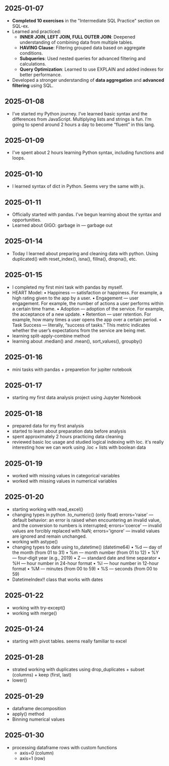 ## 2025-01-07

- **Completed 10 exercises** in the "Intermediate SQL Practice" section on SQL-ex.
- Learned and practiced:
  - **INNER JOIN, LEFT JOIN, FULL OUTER JOIN**: Deepened understanding of combining data from multiple tables.
  - **HAVING Clause**: Filtering grouped data based on aggregate conditions.
  - **Subqueries**: Used nested queries for advanced filtering and calculations.
  - **Query Optimization**: Learned to use EXPLAIN and added indexes for better performance.
- Developed a stronger understanding of **data aggregation** and **advanced filtering** using SQL.


## 2025-01-08
- I’ve started my Python journey. I’ve learned basic syntax and the differences from JavaScript. Multiplying lists and strings is fun. I’m going to spend around 2 hours a day to become “fluent” in this lang.

## 2025-01-09
- I've spent about 2 hours learning Python syntax, including functions and loops. 

## 2025-01-10
- I learned syntax of dict in Python. Seems very the same with js.

## 2025-01-11
- Officially started with pandas. I’ve begun learning about the syntax and opportunities.
- Learned about GIGO: garbage in — garbage out

## 2025-01-14
- Today I learned about preparing and cleaning data with python. Using duplicated() with reset_index(), isna(), fillna(), dropna(), etc.

## 2025-01-15
- I completed my first mini task with pandas by myself.
- HEART Model:
	•	Happiness — satisfaction or happiness. For example, a high rating given to the app by a user.
	•	Engagement — user engagement. For example, the number of actions a user performs within a certain time frame.
	•	Adoption — adoption of the service. For example, the acceptance of a new update.
	•	Retention — user retention. For example, how many times a user opens the app over a certain period.
	•	Task Success — literally, “success of tasks.” This metric indicates whether the user’s expectations from the service are being met.
- learning split-apply-combine method
- learning about .median() and .mean(), sort_values(),  groupby()

## 2025-01-16
- mini tasks with pandas + preparetion for jupiter notebook

## 2025-01-17
- starting my first data analysis project using Jupyter Notebook

## 2025-01-18
- prepared data for my first analysis
- started to learn about preparation data before analysis
- spent approximately 2 hours practicing data cleaning
- reviewed basic loc usage and studied logical indexing with loc. it's really interesting how we can work using .loc + lists with boolean data

## 2025-01-19
- worked with missing values in categorical variables
- worked with missing values in numerical variables

## 2025-01-20
- starting working with read_excel()
- changing types in python .to_numeric() (only float)
    errors='raise' — default behavior: an error is raised when encountering an invalid value, and the conversion to numbers is interrupted;
    errors='coerce' — invalid values are forcibly replaced with NaN;
    errors='ignore' — invalid values are ignored and remain unchanged.
- working with astype() 
- changing types to date using to_datetime() (datetime64)
    •	%d — day of the month (from 01 to 31)
	•	%m — month number (from 01 to 12)
	•	%Y — four-digit year (e.g., 2019)
	•	Z — standard date and time separator
	•	%H — hour number in 24-hour format
	•	%I — hour number in 12-hour format
	•	%M — minutes (from 00 to 59)
	•	%S — seconds (from 00 to 59)
- DatetimeIndex!! class that works with dates

## 2025-01-22
- working with try-except()
- working with merge()

## 2025-01-24
- starting with pivot tables. seems really familiar to excel

## 2025-01-28
- strated working with duplicates using drop_duplicates + subset (columns) + keep (first, last)
- lower()

## 2025-01-29
- dataframe decomposition
- apply() method
- Binning numerical values

## 2025-01-30
- processing dataframe rows with custom functions
    - axis=0 (column)
    - axis=1 (row)